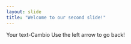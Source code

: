 ```yaml
---
layout: slide
title: "Welcome to our second slide!"
---
```

Your text-Cambio
Use the left arrow to go back!
